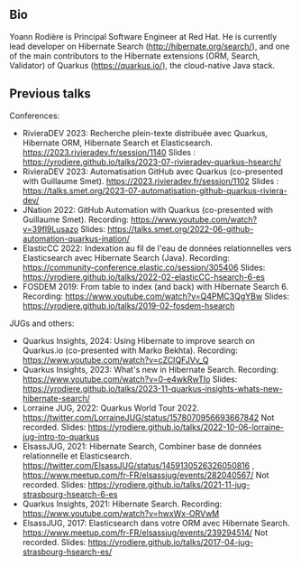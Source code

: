 ## Bio

Yoann Rodière is Principal Software Engineer at Red Hat.
He is currently lead developer on Hibernate Search (http://hibernate.org/search/),
and one of the main contributors to the Hibernate extensions (ORM, Search, Validator)
of Quarkus (https://quarkus.io/), the cloud-native Java stack.

## Previous talks

Conferences:

* RivieraDEV 2023: Recherche plein-texte distribuée avec Quarkus, Hibernate ORM, Hibernate Search et Elasticsearch.
  https://2023.rivieradev.fr/session/1140
  Slides : https://yrodiere.github.io/talks/2023-07-rivieradev-quarkus-hsearch/
* RivieraDEV 2023: Automatisation GitHub avec Quarkus (co-presented with Guillaume Smet).
  https://2023.rivieradev.fr/session/1102
  Slides : https://talks.smet.org/2023-07-automatisation-github-quarkus-riviera-dev/
* JNation 2022: GitHub Automation with Quarkus (co-presented with Guillaume Smet).
  Recording: https://www.youtube.com/watch?v=39fl9Lusazo
  Slides: https://talks.smet.org/2022-06-github-automation-quarkus-jnation/
* ElasticCC 2022: Indexation au fil de l'eau de données relationnelles vers Elasticsearch avec Hibernate Search (Java).
  Recording: https://community-conference.elastic.co/session/305406
  Slides: https://yrodiere.github.io/talks/2022-02-elasticCC-hsearch-6-es
* FOSDEM 2019: From table to index (and back) with Hibernate Search 6.
  Recording: https://www.youtube.com/watch?v=Q4PMC3QgYBw
  Slides: https://yrodiere.github.io/talks/2019-02-fosdem-hsearch

JUGs and others:

* Quarkus Insights, 2024: Using Hibernate to improve search on Quarkus.io (co-presented with Marko Bekhta).
  Recording: https://www.youtube.com/watch?v=cZCIQFJVv_Q
* Quarkus Insights, 2023: What's new in Hibernate Search.
  Recording: https://www.youtube.com/watch?v=0-e4wkRwTIo
  Slides: https://yrodiere.github.io/talks/2023-11-quarkus-insights-whats-new-hibernate-search/
* Lorraine JUG, 2022: Quarkus World Tour 2022.
  https://twitter.com/LorraineJUG/status/1578070956693667842
  Not recorded.
  Slides: https://yrodiere.github.io/talks/2022-10-06-lorraine-jug-intro-to-quarkus
* ElsassJUG, 2021: Hibernate Search, Combiner base de données relationnelle et Elasticsearch.
  https://twitter.com/ElsassJUG/status/1459130526326050816 , https://www.meetup.com/fr-FR/elsassjug/events/282040567/
  Not recorded.
  Slides: https://yrodiere.github.io/talks/2021-11-jug-strasbourg-hsearch-6-es
* Quarkus Insights, 2021: Hibernate Search.
  Recording: https://www.youtube.com/watch?v=hwxWx-ORVwM
* ElsassJUG, 2017: Elasticsearch dans votre ORM avec Hibernate Search.
  https://www.meetup.com/fr-FR/elsassjug/events/239294514/
  Not recorded.
  Slides: https://yrodiere.github.io/talks/2017-04-jug-strasbourg-hsearch-es/
